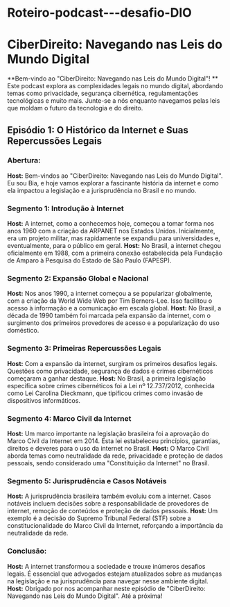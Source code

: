 # Roteiro-podcast---desafio-DIO
# CiberDireito: Navegando nas Leis do Mundo Digital
**Bem-vindo ao "CiberDireito: Navegando nas Leis do Mundo Digital"!
** Este podcast explora as complexidades legais no mundo digital, abordando temas como privacidade, segurança cibernética, regulamentações tecnológicas e muito mais. Junte-se a nós enquanto navegamos pelas leis que moldam o futuro da tecnologia e do direito.
## Episódio 1: O Histórico da Internet e Suas Repercussões Legais
 
### Abertura:
**Host:** Bem-vindos ao "CiberDireito: Navegando nas Leis do Mundo Digital". Eu sou Bia, e hoje vamos explorar a fascinante história da internet e como ela impactou a legislação e a jurisprudência no Brasil e no mundo.
 
### Segmento 1: Introdução à Internet
**Host:** A internet, como a conhecemos hoje, começou a tomar forma nos anos 1960 com a criação da ARPANET nos Estados Unidos. Inicialmente, era um projeto militar, mas rapidamente se expandiu para universidades e, eventualmente, para o público em geral.
**Host:** No Brasil, a internet chegou oficialmente em 1988, com a primeira conexão estabelecida pela Fundação de Amparo à Pesquisa do Estado de São Paulo (FAPESP).
 
### Segmento 2: Expansão Global e Nacional
**Host:** Nos anos 1990, a internet começou a se popularizar globalmente, com a criação da World Wide Web por Tim Berners-Lee. Isso facilitou o acesso à informação e a comunicação em escala global.
**Host:** No Brasil, a década de 1990 também foi marcada pela expansão da internet, com o surgimento dos primeiros provedores de acesso e a popularização do uso doméstico.
 
### Segmento 3: Primeiras Repercussões Legais
**Host:** Com a expansão da internet, surgiram os primeiros desafios legais. Questões como privacidade, segurança de dados e crimes cibernéticos começaram a ganhar destaque.
**Host:** No Brasil, a primeira legislação específica sobre crimes cibernéticos foi a Lei nº 12.737/2012, conhecida como Lei Carolina Dieckmann, que tipificou crimes como invasão de dispositivos informáticos.
 
### Segmento 4: Marco Civil da Internet
**Host:** Um marco importante na legislação brasileira foi a aprovação do Marco Civil da Internet em 2014. Esta lei estabeleceu princípios, garantias, direitos e deveres para o uso da internet no Brasil.
**Host:** O Marco Civil aborda temas como neutralidade da rede, privacidade e proteção de dados pessoais, sendo considerado uma "Constituição da Internet" no Brasil.
### Segmento 5: Jurisprudência e Casos Notáveis
**Host:** A jurisprudência brasileira também evoluiu com a internet. Casos notáveis incluem decisões sobre a responsabilidade de provedores de internet, remoção de conteúdos e proteção de dados pessoais.
**Host:** Um exemplo é a decisão do Supremo Tribunal Federal (STF) sobre a constitucionalidade do Marco Civil da Internet, reforçando a importância da neutralidade da rede.
### Conclusão:
**Host:** A internet transformou a sociedade e trouxe inúmeros desafios legais. É essencial que advogados estejam atualizados sobre as mudanças na legislação e na jurisprudência para navegar nesse ambiente digital.
**Host:** Obrigado por nos acompanhar neste episódio de "CiberDireito: Navegando nas Leis do Mundo Digital". Até a próxima!
